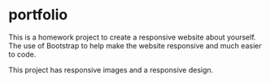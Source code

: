 # portfolio

This is a homework project to create a responsive website about yourself.
The use of Bootstrap to help make the website responsive and much easier to code.

This project has responsive images and a responsive design.

